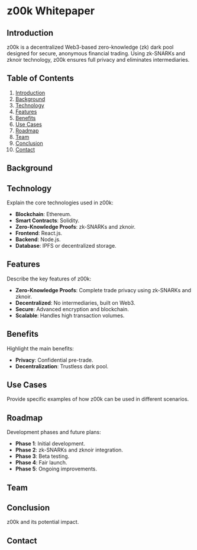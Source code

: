 
# z00k Whitepaper

## Introduction
z00k is a decentralized Web3-based zero-knowledge (zk) dark pool designed for secure, anonymous financial trading. Using zk-SNARKs and zknoir technology, z00k ensures full privacy and eliminates intermediaries.

## Table of Contents
1. [Introduction](#introduction)
2. [Background](#background)
3. [Technology](#technology)
4. [Features](#features)
5. [Benefits](#benefits)
6. [Use Cases](#use-cases)
7. [Roadmap](#roadmap)
8. [Team](#team)
9. [Conclusion](#conclusion)
10. [Contact](#contact)

## Background


## Technology
Explain the core technologies used in z00k:
- **Blockchain**: Ethereum.
- **Smart Contracts**: Solidity.
- **Zero-Knowledge Proofs**: zk-SNARKs and zknoir.
- **Frontend**: React.js.
- **Backend**: Node.js.
- **Database**: IPFS or decentralized storage.

## Features
Describe the key features of z00k:
- **Zero-Knowledge Proofs**: Complete trade privacy using zk-SNARKs and zknoir.
- **Decentralized**: No intermediaries, built on Web3.
- **Secure**: Advanced encryption and blockchain.
- **Scalable**: Handles high transaction volumes.

## Benefits
Highlight the main benefits:
- **Privacy**: Confidential pre-trade.
- **Decentralization**: Trustless dark pool.

## Use Cases
Provide specific examples of how z00k can be used in different scenarios.

## Roadmap
Development phases and future plans:
- **Phase 1**: Initial development.
- **Phase 2**: zk-SNARKs and zknoir integration.
- **Phase 3**: Beta testing.
- **Phase 4**: Fair launch.
- **Phase 5**: Ongoing improvements.

## Team


## Conclusion
z00k and its potential impact.


## Contact
